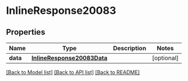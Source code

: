 # InlineResponse20083

## Properties
Name | Type | Description | Notes
------------ | ------------- | ------------- | -------------
**data** | [**InlineResponse20083Data**](InlineResponse20083Data.md) |  | [optional] 

[[Back to Model list]](../README.md#documentation-for-models) [[Back to API list]](../README.md#documentation-for-api-endpoints) [[Back to README]](../README.md)

